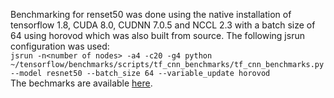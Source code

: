 Benchmarking for renset50 was done using the native installation of tensorflow 1.8, CUDA 8.0, CUDNN 7.0.5 and NCCL 2.3 with a batch size of 64 using horovod which was also built from source. The following jsrun configuration was used:<br>
`jsrun -n<number of nodes> -a4 -c20 -g4 python ~/tensorflow/benchmarks/scripts/tf_cnn_benchmarks/tf_cnn_benchmarks.py --model resnet50 --batch_size 64 --variable_update horovod`<br>
The bechmarks are available [here](https://code.ornl.gov/summitdev/mldl-stack/tensorflow/blob/master/benchmarks/resnet50-benchmarks.png).

